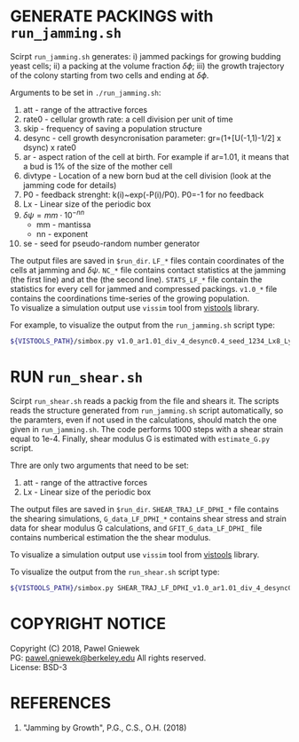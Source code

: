 GENERATE PACKINGS with `run_jamming.sh`
==================================================
Scirpt `run_jamming.sh` generates: i) jammed packings 
for growing budding yeast cells; ii) a packing at the 
volume fraction $\delta\phi$; iii) the growth trajectory 
of the colony starting from two cells and ending  at $\delta\phi$.

Arguments to be set in `./run_jamming.sh`:    
1. att - range of the attractive forces
2. rate0 - cellular growth rate: a cell division per unit of time 
3. skip - frequency of saving a population structure
4. desync - cell growth desyncronisation parameter: gr=(1+[U(-1,1)-1/2] x dsync) x rate0
5. ar - aspect ration of the cell at birth. For example if ar=1.01, it means that a bud is 1% of the size of the mother cell
6. divtype - Location of a new born bud at the cell division (look at the jamming code for details)
7. P0 - feedback strenght: k(i)~exp(-P(i)/P0). P0=-1 for no feedback
8. Lx - Linear size of the periodic box
9. $\delta\psi = mm \cdot 10^{-nn}$
    * mm - mantissa
    * nn - exponent
10. se - seed for pseudo-random number generator    

The output files are saved in `$run_dir`.
`LF_*` files contain coordinates of the cells at jamming
and $\delta\psi$. `NC_*` file contains contact statistics
at the jamming (the first line) and at the (the second line).
`STATS_LF_*` file contain the statistics for every cell
for jammed and compressed packings. `v1.0_*` file  contains
the coordinations time-series of the growing population.   
To visualize a simulation output use `vissim` tool from 
[vistools](https://github.com/pgniewko/vistools) library.

For example, to visualize the output from
the `run_jamming.sh` script type:   

```bash
${VISTOOLS_PATH}/simbox.py v1.0_ar1.01_div_4_desync0.4_seed_1234_Lx8_Ly8_att0.0_P0.001.dat 8.0 0.0
```


RUN `run_shear.sh`
==================================================
Scirpt `run_shear.sh` reads a packig from the file 
and shears it. The scripts reads the structure generated
from `run_jamming.sh` script automatically, so the paramters, 
even if not used in the calculations, should match the one given
in `run_jamming.sh`. The code performs 1000 steps with a shear
strain equal to 1e-4. Finally, shear modulus G is estimated with
`estimate_G.py` script.    

Thre are only two arguments that need to be set:
1. att - range of the attractive forces
2. Lx - Linear size of the periodic box

The output files are saved in `$run_dir`.
`SHEAR_TRAJ_LF_DPHI_*` file contains the shearing simulations,
`G_data_LF_DPHI_*` contains shear stress and strain data for
shear modulus G calculations, and `GFIT_G_data_LF_DPHI_` file
contains numberical estimation the the shear modulus.   

To visualize a simulation output use `vissim` tool from 
[vistools](https://github.com/pgniewko/vistools) library.

To visualize the output from the `run_shear.sh` script type:   
```bash
${VISTOOLS_PATH}/simbox.py SHEAR_TRAJ_LF_DPHI_v1.0_ar1.01_div_4_desync0.4_seed_1234_Lx8_Ly8_att0.0_P0.001.dat 8.0 0.0001
```

COPYRIGHT NOTICE
================
Copyright (C) 2018, Pawel Gniewek     
PG: pawel.gniewek@berkeley.edu
All rights reserved.   
License: BSD-3  

REFERENCES
===============
1. "Jamming by Growth", P.G., C.S., O.H. (2018)
